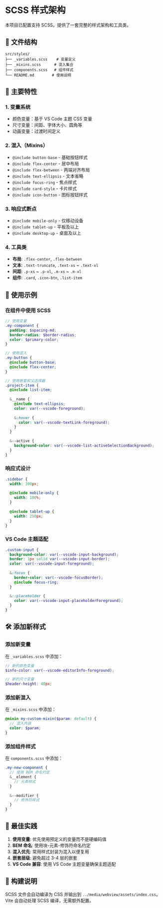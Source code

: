 # SCSS 样式架构

本项目已配置支持 SCSS，提供了一套完整的样式架构和工具类。

## 📁 文件结构

```
src/styles/
├── _variables.scss    # 变量定义
├── _mixins.scss      # 混入集合
├── components.scss   # 组件样式
└── README.md        # 使用说明
```

## 🎨 主要特性

### 1. 变量系统
- 颜色变量：基于 VS Code 主题 CSS 变量
- 尺寸变量：间距、字体大小、圆角等
- 动画变量：过渡时间定义

### 2. 混入（Mixins）
- `@include button-base` - 基础按钮样式
- `@include flex-center` - 居中布局
- `@include flex-between` - 两端对齐布局
- `@include text-ellipsis` - 文本省略
- `@include focus-ring` - 焦点样式
- `@include card-style` - 卡片样式
- `@include icon-button` - 图标按钮样式

### 3. 响应式断点
- `@include mobile-only` - 仅移动设备
- `@include tablet-up` - 平板及以上
- `@include desktop-up` - 桌面及以上

### 4. 工具类
- **布局**: `.flex-center`, `.flex-between`
- **文本**: `.text-truncate`, `.text-xs` ~ `.text-xl`
- **间距**: `.p-xs` ~ `.p-xl`, `.m-xs` ~ `.m-xl`
- **组件**: `.card`, `.icon-btn`, `.list-item`

## 🚀 使用示例

### 在组件中使用 SCSS

```scss
// 使用变量
.my-component {
  padding: $spacing-md;
  border-radius: $border-radius;
  color: $primary-color;
}

// 使用混入
.my-button {
  @include button-base;
  @include flex-center;
}

// 使用嵌套和父选择器
.project-item {
  @include list-item;
  
  &__name {
    @include text-ellipsis;
    color: var(--vscode-foreground);
    
    &:hover {
      color: var(--vscode-textLink-foreground);
    }
  }
  
  &--active {
    background-color: var(--vscode-list-activeSelectionBackground);
  }
}
```

### 响应式设计

```scss
.sidebar {
  width: 300px;
  
  @include mobile-only {
    width: 100%;
  }
  
  @include tablet-up {
    width: 250px;
  }
}
```

### VS Code 主题适配

```scss
.custom-input {
  background-color: var(--vscode-input-background);
  border: 1px solid var(--vscode-input-border);
  color: var(--vscode-input-foreground);
  
  &:focus {
    border-color: var(--vscode-focusBorder);
    @include focus-ring;
  }
  
  &::placeholder {
    color: var(--vscode-input-placeholderForeground);
  }
}
```

## 🛠️ 添加新样式

### 添加新变量
在 `_variables.scss` 中添加：

```scss
// 新的颜色变量
$info-color: var(--vscode-editorInfo-foreground);

// 新的尺寸变量
$header-height: 48px;
```

### 添加新混入
在 `_mixins.scss` 中添加：

```scss
@mixin my-custom-mixin($param: default) {
  // 混入内容
  color: $param;
}
```

### 添加组件样式
在 `components.scss` 中添加：

```scss
.my-new-component {
  // 使用 BEM 命名约定
  &__element {
    // 元素样式
  }
  
  &--modifier {
    // 修饰符样式
  }
}
```

## 📝 最佳实践

1. **使用变量**: 优先使用预定义的变量而不是硬编码值
2. **BEM 命名**: 使用块-元素-修饰符命名约定
3. **混入优先**: 常用样式封装为混入以便复用
4. **嵌套层级**: 避免超过 3-4 层的嵌套
5. **VS Code 兼容**: 使用 VS Code 主题变量确保主题适配

## 🔧 构建说明

SCSS 文件会自动编译为 CSS 并输出到 `../media/webview/assets/index.css`。Vite 会自动处理 SCSS 编译，无需额外配置。
